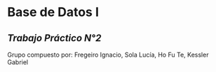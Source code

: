 # Base de Datos I
  
*Trabajo Práctico N°2*  
---
Grupo compuesto por: Fregeiro Ignacio, Sola Lucía, Ho Fu Te, Kessler Gabriel
